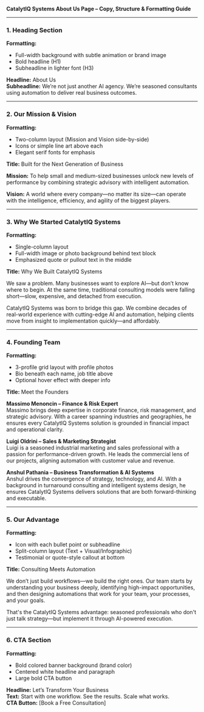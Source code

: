 **CatalytIQ Systems About Us Page – Copy, Structure & Formatting Guide**

---

### 1. Heading Section

**Formatting:**

- Full-width background with subtle animation or brand image
- Bold headline (H1)
- Subheadline in lighter font (H3)

**Headline:** About Us\
**Subheadline:** We’re not just another AI agency. We’re seasoned consultants using automation to deliver real business outcomes.

---

### 2. Our Mission & Vision

**Formatting:**

- Two-column layout (Mission and Vision side-by-side)
- Icons or simple line art above each
- Elegant serif fonts for emphasis

**Title:** Built for the Next Generation of Business

**Mission:** To help small and medium-sized businesses unlock new levels of performance by combining strategic advisory with intelligent automation.

**Vision:** A world where every company—no matter its size—can operate with the intelligence, efficiency, and agility of the biggest players.

---

### 3. Why We Started CatalytIQ Systems

**Formatting:**

- Single-column layout
- Full-width image or photo background behind text block
- Emphasized quote or pullout text in the middle

**Title:** Why We Built CatalytIQ Systems

We saw a problem. Many businesses want to explore AI—but don’t know where to begin. At the same time, traditional consulting models were falling short—slow, expensive, and detached from execution.

CatalytIQ Systems was born to bridge this gap. We combine decades of real-world experience with cutting-edge AI and automation, helping clients move from insight to implementation quickly—and affordably.

---

### 4. Founding Team

**Formatting:**

- 3-profile grid layout with profile photos
- Bio beneath each name, job title above
- Optional hover effect with deeper info

**Title:** Meet the Founders

**Massimo Menoncin – Finance & Risk Expert**\
Massimo brings deep expertise in corporate finance, risk management, and strategic advisory. With a career spanning industries and geographies, he ensures every CatalytIQ Systems solution is grounded in financial impact and operational clarity.

**Luigi Oldrini – Sales & Marketing Strategist**\
Luigi is a seasoned industrial marketing and sales professional with a passion for performance-driven growth. He leads the commercial lens of our projects, aligning automation with customer value and revenue.

**Anshul Pathania – Business Transformation & AI Systems**\
Anshul drives the convergence of strategy, technology, and AI. With a background in turnaround consulting and intelligent systems design, he ensures CatalytIQ Systems delivers solutions that are both forward-thinking and executable.

---

### 5. Our Advantage

**Formatting:**

- Icon with each bullet point or subheadline
- Split-column layout (Text + Visual/Infographic)
- Testimonial or quote-style callout at bottom

**Title:** Consulting Meets Automation

We don’t just build workflows—we build the right ones. Our team starts by understanding your business deeply, identifying high-impact opportunities, and then designing automations that work for your team, your processes, and your goals.

That's the CatalytIQ Systems advantage: seasoned professionals who don't just talk strategy—but implement it through AI-powered execution.

---

### 6. CTA Section

**Formatting:**

- Bold colored banner background (brand color)
- Centered white headline and paragraph
- Large bold CTA button

**Headline:** Let’s Transform Your Business\
**Text:** Start with one workflow. See the results. Scale what works.\
**CTA Button:** [Book a Free Consultation]

